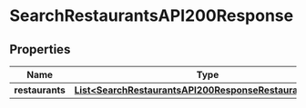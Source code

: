 

# SearchRestaurantsAPI200Response


## Properties

| Name | Type | Description | Notes |
|------------ | ------------- | ------------- | -------------|
|**restaurants** | [**List&lt;SearchRestaurantsAPI200ResponseRestaurantsInner&gt;**](SearchRestaurantsAPI200ResponseRestaurantsInner.md) |  |  [optional] |



